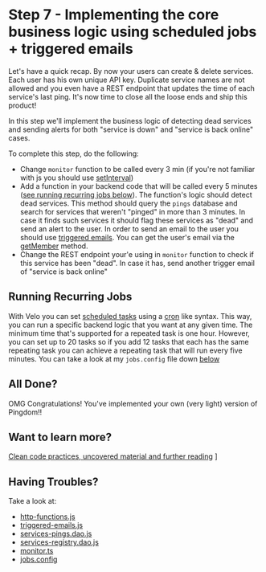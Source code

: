 # Step 7 - Implementing the core business logic using scheduled jobs + triggered emails

Let's have a quick recap. By now your users can create & delete services. Each user has his own unique API key. Duplicate service names are not allowed and you even have a REST endpoint that updates the time of each service's last ping. It's now time to close all the loose ends and ship this product!

In this step we'll implement the business logic of detecting dead services and sending alerts for both "service is down" and "service is back online" cases.

To complete this step, do the following:

* Change `monitor` function to be called every 3 min (if you're not familiar with js you should use [setInterval](https://developer.mozilla.org/en-US/docs/Web/API/setInterval))
* Add a function in your backend code that will be called every 5 minutes ([see running recurring jobs below](#running-recurring-jobs)). The function's logic should detect dead services. This method should query the `pings` database and search for services that weren't "pinged" in more than 3 minutes. In case it finds such services it should flag these services as "dead" and send an alert to the user. In order to send an email to the user you should use [triggered emails](https://support.wix.com/en/article/velo-getting-started-with-triggered-emails). You can get the user's email via the [getMember](https://www.wix.com/velo/reference/wix-members/currentmember/getmember) method.
* Change the REST endpoint your'e using in `monitor` function to check if this service has been "dead". In case it has, send another trigger email of "service is back online"

## Running Recurring Jobs

With Velo you can set [scheduled tasks](https://support.wix.com/en/article/velo-scheduling-recurring-jobs) using a [cron](https://en.wikipedia.org/wiki/Cron) like syntax. This way, you can run a specific backend logic that you want at any given time. The minimum time that's supported for a repeated task is one hour. However, you can set up to 20 tasks so if you add 12 tasks that each has the same repeating task you can achieve a repeating task that will run every five minutes. You can take a look at my `jobs.config` file down [below](#having-troubles)


## All Done?

OMG Congratulations! You've implemented your own (very light) version of Pingdom!!

## Want to learn more?

[Clean code practices, uncovered material and further reading](further-reading.md)
]

## Having Troubles?

Take a look at:
* [http-functions.js](https://gist.github.com/ofirdagan/d700f23799b83acaf56c0de0c102922c)
* [triggered-emails.js](https://gist.github.com/ofirdagan/4badd56983a22adbbbe1be51118a5e1a)
* [services-pings.dao.js](https://gist.github.com/ofirdagan/e77769a88ede5d36440c736cfee4bfb6)
* [services-registry.dao.js](https://gist.github.com/ofirdagan/a0b0abefa74bcbd33fb54a3c59098299)
* [monitor.ts](https://gist.github.com/ofirdagan/f9fb9cb95785cbe5077763e0823133b4)
* [jobs.config](https://gist.github.com/ofirdagan/f4670a008829e4986c7db7623d784cbc)
